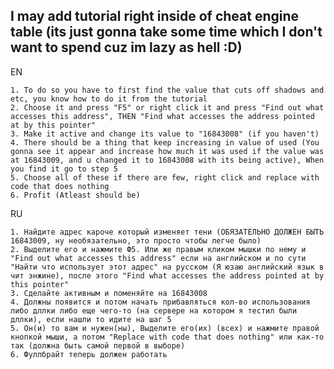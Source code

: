 I may add tutorial right inside of cheat engine table (its just gonna take some time which I don't want to spend cuz im lazy as hell :D)
----------------------------------------------------------------------------------------------------------------------------------------------------
EN
```
1. To do so you have to first find the value that cuts off shadows and etc, you know how to do it from the tutorial
2. Choose it and press "F5" or right click it and press "Find out what accesses this address", THEN "Find what accesses the address pointed at by this pointer"
3. Make it active and change its value to "16843008" (if you haven't)
4. There should be a thing that keep increasing in value of used (You gonna see it appear and increase how much it was used if the value was at 16843009, and u changed it to 16843008 with its being active), When you find it go to step 5
5. Choose all of these if there are few, right click and replace with code that does nothing
6. Profit (Atleast should be)
```
RU
```
1. Найдите адрес кароче который изменяет тени (ОБЯЗАТЕЛЬНО ДОЛЖЕН БЫТЬ 16843009, ну необязательно, это просто чтобы легче было)
2. Выделите его и нажмите Ф5. Или же правым кликом мышки по нему и "Find out what accesses this address" если на английском и по сути "Найти что использует этот адрес" на русском (Я юзаю английский язык в чит энжине), после этого "Find what accesses the address pointed at by this pointer"
3. Сделайте активным и поменяйте на 16843008
4. Должны появится и потом начать прибавляться кол-во использования либо дллки либо еще чего-то (на сервере на котором я тестил были дллки), если нашли то идите на шаг 5
5. Он(и) то вам и нужен(ны), Выделите его(их) (всех) и нажмите правой кнопкой мыши, а потом "Replace with code that does nothing" или как-то так (должна быть самой первой в выборе)
6. Фуллбрайт теперь должен работать
